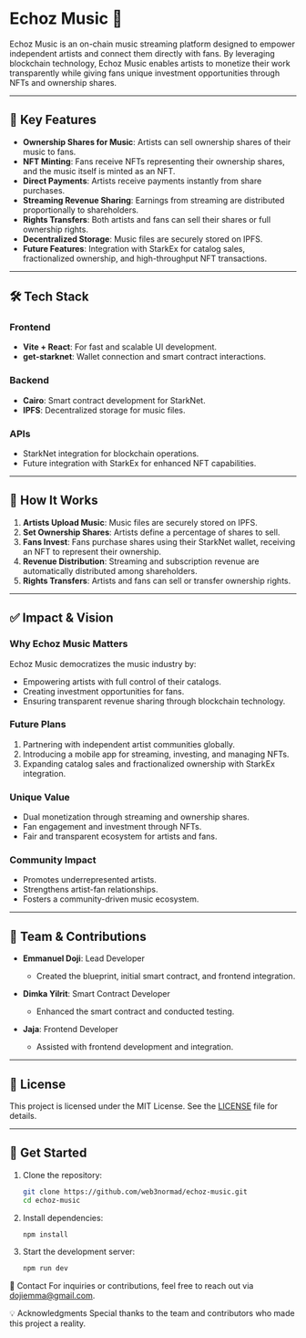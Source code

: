 # Echoz Music 🎵

Echoz Music is an on-chain music streaming platform designed to empower independent artists and connect them directly with fans. By leveraging blockchain technology, Echoz Music enables artists to monetize their work transparently while giving fans unique investment opportunities through NFTs and ownership shares.

---

## 🌟 Key Features

- **Ownership Shares for Music**: Artists can sell ownership shares of their music to fans.
- **NFT Minting**: Fans receive NFTs representing their ownership shares, and the music itself is minted as an NFT.
- **Direct Payments**: Artists receive payments instantly from share purchases.
- **Streaming Revenue Sharing**: Earnings from streaming are distributed proportionally to shareholders.
- **Rights Transfers**: Both artists and fans can sell their shares or full ownership rights.
- **Decentralized Storage**: Music files are securely stored on IPFS.
- **Future Features**: Integration with StarkEx for catalog sales, fractionalized ownership, and high-throughput NFT transactions.

---

## 🛠️ Tech Stack

### Frontend
- **Vite + React**: For fast and scalable UI development.
- **get-starknet**: Wallet connection and smart contract interactions.

### Backend
- **Cairo**: Smart contract development for StarkNet.
- **IPFS**: Decentralized storage for music files.

### APIs
- StarkNet integration for blockchain operations.
- Future integration with StarkEx for enhanced NFT capabilities.

---

## 🚀 How It Works

1. **Artists Upload Music**: Music files are securely stored on IPFS.
2. **Set Ownership Shares**: Artists define a percentage of shares to sell.
3. **Fans Invest**: Fans purchase shares using their StarkNet wallet, receiving an NFT to represent their ownership.
4. **Revenue Distribution**: Streaming and subscription revenue are automatically distributed among shareholders.
5. **Rights Transfers**: Artists and fans can sell or transfer ownership rights.

---

## ✅ Impact & Vision

### Why Echoz Music Matters
Echoz Music democratizes the music industry by:
- Empowering artists with full control of their catalogs.
- Creating investment opportunities for fans.
- Ensuring transparent revenue sharing through blockchain technology.

### Future Plans
1. Partnering with independent artist communities globally.
2. Introducing a mobile app for streaming, investing, and managing NFTs.
3. Expanding catalog sales and fractionalized ownership with StarkEx integration.

### Unique Value
- Dual monetization through streaming and ownership shares.
- Fan engagement and investment through NFTs.
- Fair and transparent ecosystem for artists and fans.

### Community Impact
- Promotes underrepresented artists.
- Strengthens artist-fan relationships.
- Fosters a community-driven music ecosystem.

---

## 🤝 Team & Contributions

- **Emmanuel Doji**: Lead Developer  
  - Created the blueprint, initial smart contract, and frontend integration.
  
- **Dimka Yilrit**: Smart Contract Developer  
  - Enhanced the smart contract and conducted testing.

- **Jaja**: Frontend Developer  
  - Assisted with frontend development and integration.

---

## 📄 License

This project is licensed under the MIT License. See the [LICENSE](LICENSE) file for details.

---

## 🚀 Get Started

1. Clone the repository:  
   ```bash
   git clone https://github.com/web3normad/echoz-music.git
   cd echoz-music
   ```
2. Install dependencies:
   ```bash
   npm install
   ```
3. Start the development server:
   ```bash
   npm run dev
   ```

📧 Contact
For inquiries or contributions, feel free to reach out via dojiemma@gmail.com.

💡 Acknowledgments
Special thanks to the team and contributors who made this project a reality.

